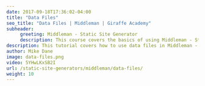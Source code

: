 ```yaml
---
date: 2017-09-18T17:36:02-04:00
title: "Data Files"
seo_title: "Data Files | Middleman | Giraffe Academy"
subheader:
     greeting: Middleman - Static Site Generator
     description: This course covers the basics of using Middleman - Static Site Generator. Work your way through the videos and we'll teach you everything you need to know to create a professional and scalable website or blog!
description: This tutorial covers how to use data files in Middleman -  Static Site Generator.
author: Mike Dane
image: data-files.png
video: 5YHwLKxSB2I
url: /static-site-generators/middleman/data-files/
weight: 10
---
```

